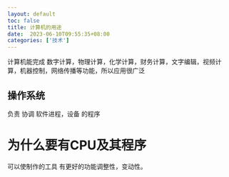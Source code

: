 ```yaml
---
layout: default
toc: false
title: 计算机的用途
date:  2023-06-10T09:55:35+08:00
categories: ['技术']
---
```


计算机能完成 数字计算，物理计算，化学计算，财务计算，文字编辑，视频计算，机器控制，网络传播等功能，所以应用很广泛

<!--more-->

## 操作系统 
负责 协调 软件进程，设备 的程序

# 为什么要有CPU及其程序

可以使制作的工具 有更好的功能调整性，变动性。